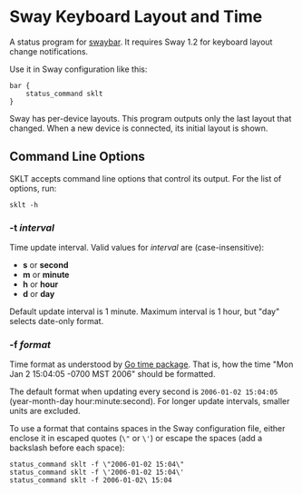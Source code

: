 # Sway Keyboard Layout and Time

A status program for [swaybar](https://swaywm.org/).
It requires Sway 1.2 for keyboard layout change notifications.

Use it in Sway configuration like this:

    bar {
        status_command sklt
    }

Sway has per-device layouts. This program outputs only the last layout that changed.
When a new device is connected, its initial layout is shown.

## Command Line Options

SKLT accepts command line options that control its output. For the list of options, run:

    sklt -h

### -t *interval*

Time update interval. Valid values for *interval* are (case-insensitive):

* **s** or **second**
* **m** or **minute**
* **h** or **hour**
* **d** or **day**

Default update interval is 1 minute. Maximum interval is 1 hour, but "day" selects date-only format.

### -f *format*

Time format as understood by [Go time package](https://golang.org/pkg/time/).
That is, how the time "Mon Jan 2 15:04:05 -0700 MST 2006" should be formatted.

The default format when updating every second is `2006-01-02 15:04:05` (year-month-day hour:minute:second).
For longer update intervals, smaller units are excluded.

To use a format that contains spaces in the Sway configuration file, either enclose it in escaped quotes (`\"` or `\'`) or escape the spaces (add a backslash before each space):

    status_command sklt -f \"2006-01-02 15:04\"
    status_command sklt -f \'2006-01-02 15:04\'
    status_command sklt -f 2006-01-02\ 15:04
